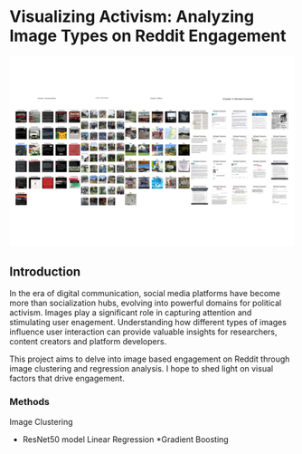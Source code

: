 # Visualizing Activism: Analyzing Image Types on Reddit Engagement
![All Clusters](https://github.com/lariosmel13/poli17proj/raw/27af0adb4e5c2cc48eafe099a64aa98ffd03b5b1/clusters/allclusters.png)
## Introduction
In the era of digital communication, social media platforms have become more than socialization hubs, evolving into powerful domains for political activism. Images play a significant role in capturing attention and stimulating user enagement. Understanding how different types of images influence user interaction can provide valuable insights for researchers, content creators and platform developers. 

This project aims to delve into image based engagement on Reddit through image clustering and regression analysis. I hope to shed light on visual factors that drive engagement.
### Methods
Image Clustering
* ResNet50 model
Linear Regression
*Gradient Boosting



